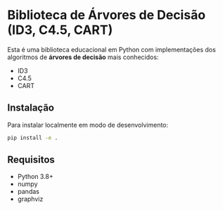 ﻿# Biblioteca de Árvores de Decisão (ID3, C4.5, CART)

Esta é uma biblioteca educacional em Python com implementações dos algoritmos de **árvores de decisão** mais conhecidos:  
- ID3  
- C4.5  
- CART

## Instalação

Para instalar localmente em modo de desenvolvimento:

```bash
pip install -e .
```

## Requisitos
- Python 3.8+
- numpy
- pandas
- graphviz
